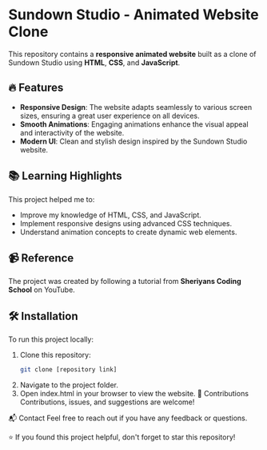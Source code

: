 # Sundown Studio - Animated Website Clone  

This repository contains a **responsive animated website** built as a clone of Sundown Studio using **HTML**, **CSS**, and **JavaScript**.  

## 🔥 Features  
- **Responsive Design**: The website adapts seamlessly to various screen sizes, ensuring a great user experience on all devices.  
- **Smooth Animations**: Engaging animations enhance the visual appeal and interactivity of the website.  
- **Modern UI**: Clean and stylish design inspired by the Sundown Studio website.  

## 📚 Learning Highlights  
This project helped me to:  
- Improve my knowledge of HTML, CSS, and JavaScript.  
- Implement responsive designs using advanced CSS techniques.  
- Understand animation concepts to create dynamic web elements.   

## 📹 Reference  
The project was created by following a tutorial from **Sheriyans Coding School** on YouTube.  

## 🛠 Installation  
To run this project locally:  
1. Clone this repository:  
   ```bash  
   git clone [repository link]

2. Navigate to the project folder.
3. Open index.html in your browser to view the website.
🌟 Contributions
Contributions, issues, and suggestions are welcome!

📬 Contact
Feel free to reach out if you have any feedback or questions.

⭐ If you found this project helpful, don't forget to star this repository!



